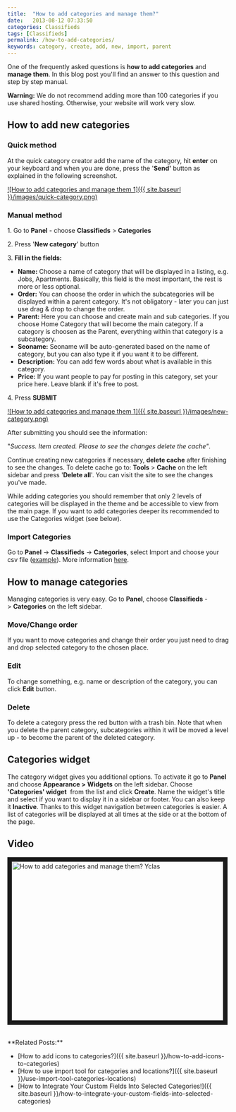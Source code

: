 ```yaml
---
title:  "How to add categories and manage them?"
date:   2013-08-12 07:33:50
categories: Classifieds
tags: [Classifieds]
permalink: /how-to-add-categories/
keywords: category, create, add, new, import, parent
---
```

One of the frequently asked questions is **how to add categories** and **manage them**. In this blog post you'll find an answer to this question and step by step manual.

<div class="alert alert-warning">
<strong><i class="glyphicon glyphicon-warning-sign"></i> Warning:</strong> We do not recommend adding more than 100 categories if you use shared hosting. Otherwise, your website will work very slow.
</div>

## How to add new categories

### Quick method

At the quick category creator add the name of the category, hit **enter** on your keyboard and when you are done, press the '**Send'** button as explained in the following screenshot.

<a href="{{ site.baseurl }}/images/quick-category.png" class="thumbnail gallery-item" data-gallery>
![How to add categories and manage them 1]({{ site.baseurl }}/images/quick-category.png)
</a>

### Manual method

1\. Go to **Panel** \- choose **Classifieds** > **Categories**

2\. Press '**New category**' button

3\. **Fill in the fields:**

  * **Name:** Choose a name of category that will be displayed in a listing, e.g. Jobs, Apartments. Basically, this field is the most important, the rest is more or less optional.
  * **Order:** You can choose the order in which the subcategories will be displayed within a parent category. It's not obligatory - later you can just use drag & drop to change the order.
  * **Parent:** Here you can choose and create main and sub categories. If you choose Home Category that will become the main category. If a category is choosen as the Parent, everything within that category is a subcategory.
  * **Seoname:** Seoname will be auto-generated based on the name of category, but you can also type it if you want it to be different.
  * **Description:** You can add few words about what is available in this category.
  * **Price:** If you want people to pay for posting in this category, set your price here. Leave blank if it's free to post.

4\. Press **SUBMIT** 

<a href="{{ site.baseurl }}/images/new-category.png" class="thumbnail gallery-item" data-gallery>
![How to add categories and manage them 1]({{ site.baseurl }}/images/new-category.png)
</a>

After submitting you should see the information: 

"_Success. Item created. Please to see the changes delete the cache"_. 

Continue creating new categories if necessary, **delete cache** after finishing to see the changes. To delete cache go to: **Tools** > **Cache** on the left sidebar and press '**Delete all**'. You can visit the site to see the changes you've made.

While adding categories you should remember that only 2 levels of categories will be displayed in the theme and be accessible to view from the main page. If you want to add categories deeper its recommended to use the Categories widget (see below). 

### Import Categories

Go to **Panel** -> **Classifieds** -> **Categories**, select Import and choose your csv file ([example](https://docs.google.com/uc?id=0B60e9iwQucDwTm1NRGlqcEZwdGM&export=download)). More information [here](http://docs.yclas.com/use-import-tool-categories-locations/#import-categories).

## How to manage categories

Managing categories is very easy. Go to **Panel**, choose **Classifieds** -> **Categories** on the left sidebar. 

### Move/Change order

If you want to move categories and change their order you just need to drag and drop selected category to the chosen place. 

### Edit

To change something, e.g. name or description of the category, you can click **Edit** button. 

### Delete

To delete a category press the red button with a trash bin. Note that when you delete the parent category, subcategories within it will be moved a level up - to become the parent of the deleted category.

## Categories widget

The category widget gives you additional options. To activate it go to **Panel** and choose **Appearance >** **Widgets** on the left sidebar. Choose **'Categories' widget**  from the list and click **Create**. Name the widget's title and select if you want to display it in a sidebar or footer. You can also keep it **Inactive**. Thanks to this widget navigation between categories is easier. A list of categories will be displayed at all times at the side or at the bottom of the page.

## Video

<a href="https://www.youtube.com/watch?list=PLADsfC2D70AXzqrfNXtYPoE4LSFDHXL2U&v=wWlZm1YTZq8" target="_blank"><img src="http://img.youtube.com/vi/wWlZm1YTZq8/0.jpg" alt="How to add categories and manage them? Yclas" width="480" height="360" border="10" /></a>

<br>
**Related Posts:**

  * [How to add icons to categories?]({{ site.baseurl }}/how-to-add-icons-to-categories)
  * [How to use import tool for categories and locations?]({{ site.baseurl }}/use-import-tool-categories-locations)
  * [How to Integrate Your Custom Fields Into Selected Categories!]({{ site.baseurl }}/how-to-integrate-your-custom-fields-into-selected-categories)